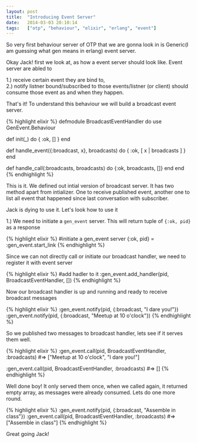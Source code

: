 ```yaml
---
layout: post
title:  "Introducing Event Server"
date:   2014-03-03 20:10:14
tags:   ["otp", "behaviour", "elixir", "erlang", "event"]
---
```


So very first behaviour server of OTP that we are gonna look in is Generic(I am guessing what gen means in erlang) event server.

Okay Jack! first we look at, as how a event server should look like. Event server are abled to 

1.) receive certain event they are bind to,  
2.) notify listner bound/subscribed to those events/listner (or client) should consume those event as and when they happen.  

That's it! To understand this behaviour we will build a broadcast event server. 

{% highlight elixir %}
defmodule BroadcastEventHandler do
  use GenEvent.Behaviour

  def init(_) do
    { :ok, [] }
  end

  def handle_event({:broadcast, x}, broadcasts) do
    { :ok, [ x | broadcasts ] }
  end

  def handle_call(:broadcasts, broadcasts) do
    {:ok, broadcasts, []}
  end
end
{% endhighlight %}

This is it. We defined out intial version of broadcast server. It has two method apart from intializer. One to receive published event, another one to list all event that happened since last conversation with subscriber.

Jack is dying to use it. Let's look how to use it

1.) We need to initiate a `gen_event` server. This will return tuple of `{:ok, pid}` as a response  

{% highlight elixir %}
#initiate a gen_event server
{:ok, pid} = :gen_event.start_link
{% endhighlight %}

Since we can not directly call or initiate our broadcast handler, we need to register it with event server

{% highlight elixir %}
#add hadler to it 
:gen_event.add_handler(pid, BroadcastEventHandler, [])
{% endhighlight %}

Now our broadcast handler is up and running and ready to receive broadcast messages

{% highlight elixir %}
:gen_event.notify(pid, {:broadcast, "I dare you!"})
:gen_event.notify(pid, {:broadcast, "Meetup at 10 o'clock"}) 
{% endhighlight %}

So we published two messages to broadcast handler, lets see if it serves them well.

{% highlight elixir %}
:gen_event.call(pid, BroadcastEventHandler, :broadcasts)
#=> ["Meetup at 10 o'clock", "I dare you!"]

:gen_event.call(pid, BroadcastEventHandler, :broadcasts)
#=> []
{% endhighlight %}

Well done boy! It only served them once, when we called again, it returned empty array, as messages were already consumed. Lets do one more round.

{% highlight elixir %}
:gen_event.notify(pid, {:broadcast, "Assemble in class"})
:gen_event.call(pid, BroadcastEventHandler, :broadcasts)
#=> ["Assemble in class"]
{% endhighlight %}

Great going Jack!